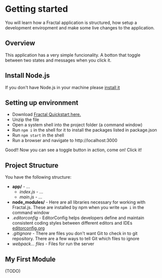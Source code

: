# Getting started

You will learn how a Fractal application is structured, how setup a development enviropment and make some live changes to the application.

## Overview

This application has a very simple funcionality. A botton that toggle between two states and messages when you click it.

## Install Node.js

If you don't have Node.js in your machine please [install it](https://nodejs.org/en/)

## Setting up environment

- Download [Fractal Quickstart here.](https://github.com/fractalPlatform/Fractal.js-quickstart/archive/master.zip)
- Unzip the file
- Open a system shell into the project folder (a command window)
- Run `npm i` in the shell for it to install the packages listed in package.json
- Run `npm start` in the shell
- Run a browser and navigate to http://localhost:3000

Good!! Now you can see a toggle button in action, come on! Click it!

## Project Structure

You have the following structure:

- **app/** - ...
  - *index.js* - ...
  - *main.js* - ...
- **node_modules/** - Here are all libraries necessary for working with Fractal.js. These are installed by npm when you write `npm i` in the command window
- *.editorconfig* - EditorConfig helps developers define and maintain consistent coding styles between different editors and IDEs [editorconfig.org](http://editorconfig.org)
- *.gitignore* - There are files you don't want Git to check in to git repository. There are a few ways to tell Git which files to ignore
- *webpack... files* - Files for run the server 




## My First Module

(TODO)
